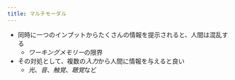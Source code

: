 ```yaml
---
title: マルチモーダル
---
```


* 同時に一つのインプットからたくさんの情報を提示されると、人間は混乱する
  * *ワーキングメモリー*の限界
* その対処として、複数の*入力*から人間に情報を与えると良い
  * *光*、*音*、*触覚*、*聴覚*など
